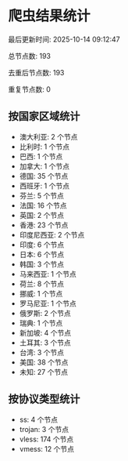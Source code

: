 # 爬虫结果统计

最后更新时间: 2025-10-14 09:12:47

总节点数: 193

去重后节点数: 193

重复节点数: 0

## 按国家区域统计

- 澳大利亚: 2 个节点
- 比利时: 1 个节点
- 巴西: 1 个节点
- 加拿大: 1 个节点
- 德国: 35 个节点
- 西班牙: 1 个节点
- 芬兰: 5 个节点
- 法国: 16 个节点
- 英国: 2 个节点
- 香港: 23 个节点
- 印度尼西亚: 2 个节点
- 印度: 6 个节点
- 日本: 6 个节点
- 韩国: 3 个节点
- 马来西亚: 1 个节点
- 荷兰: 8 个节点
- 挪威: 1 个节点
- 罗马尼亚: 1 个节点
- 俄罗斯: 2 个节点
- 瑞典: 1 个节点
- 新加坡: 4 个节点
- 土耳其: 3 个节点
- 台湾: 3 个节点
- 美国: 38 个节点
- 未知: 27 个节点

## 按协议类型统计

- ss: 4 个节点
- trojan: 3 个节点
- vless: 174 个节点
- vmess: 12 个节点
